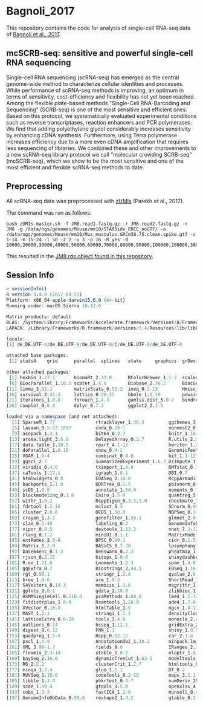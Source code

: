 # Bagnoli_2017
This repository contains the code for analysis of single-cell RNA-seq data of [Bagnoli et al., 2017](https://www.biorxiv.org/content/early/2017/10/18/188367).

## mcSCRB-seq: sensitive and powerful single-cell RNA sequencing
Single-cell RNA sequencing (scRNA-seq) has emerged as the central genome-wide method to characterize cellular identities and processes. While performance of scRNA-seq methods is improving, an optimum in terms of sensitivity, cost-efficiency and flexibility has not yet been reached. Among the flexible plate-based methods "Single-Cell RNA-Barcoding and Sequencing" (SCRB-seq) is one of the most sensitive and efficient ones. Based on this protocol, we systematically evaluated experimental conditions such as reverse transcriptases, reaction enhancers and PCR polymerases. We find that adding polyethylene glycol considerably increases sensitivity by enhancing cDNA synthesis. Furthermore, using Terra polymerase increases efficiency due to a more even cDNA amplification that requires less sequencing of libraries. We combined these and other improvements to a new scRNA-seq library protocol we call "molecular crowding SCRB-seq" (mcSCRB-seq), which we show to be  the most sensitive and one of the most efficient and flexible scRNA-seq methods to date.
## Preprocessing
All scRNA-seq data was preprocessed with [zUMIs](https://github.com/sdparekh/zUMIs/) (Parekh et al., 2017).

The command was run as follows:

```Shell
bash zUMIs-master.sh -f JM8.read1.fastq.gz -r JM8.read2.fastq.gz -n JM8 -g /data/ngs/genomes/Mouse/mm10/STAR5idx_ERCC_noGTF/ -a /data/ngs/genomes/Mouse/mm10/Mus_musculus.GRCm38.75.clean.spike.gtf -c 1-14 -m 15-24 -l 50 -z 2 -u 3 -p 16 -R yes -d 10000,20000,30000,40000,50000,60000,70000,80000,90000,100000,200000,300000,400000,500000,600000,700000,800000,900000,1000000,2000000,3000000,4000000,5000000
```

This resulted in the [JM8.rds object found in this repository](Data/JM8.rds).


## Session Info
```R
> sessionInfo()
R version 3.4.0 (2017-04-21)
Platform: x86_64-apple-darwin15.6.0 (64-bit)
Running under: macOS Sierra 10.12.6

Matrix products: default
BLAS: /System/Library/Frameworks/Accelerate.framework/Versions/A/Frameworks/vecLib.framework/Versions/A/libBLAS.dylib
LAPACK: /Library/Frameworks/R.framework/Versions/3.4/Resources/lib/libRlapack.dylib

locale:
[1] de_DE.UTF-8/de_DE.UTF-8/de_DE.UTF-8/C/de_DE.UTF-8/de_DE.UTF-8

attached base packages:
 [1] stats4    grid      parallel  splines   stats     graphics  grDevices utils     datasets  methods   base     

other attached packages:
 [1] hexbin_1.27.1       biomaRt_2.32.0      RColorBrewer_1.1-2  scales_0.5.0        scran_1.4.4        
 [6] BiocParallel_1.10.1 scater_1.4.0        Biobase_2.36.2      BiocGenerics_0.22.0 edgeR_3.18.1       
[11] limma_3.32.2        matrixStats_0.52.2  ineq_0.2-13         Hmisc_4.0-3         Formula_1.2-1      
[16] survival_2.41-3     lattice_0.20-35     bbmle_1.0.19        powsimRDev_0.0.905  doMC_1.3.4         
[21] iterators_1.0.8     foreach_1.4.3       gamlss.dist_5.0-2   bindrcpp_0.2        MASS_7.3-47        
[26] cowplot_0.8.0       dplyr_0.7.2         ggplot2_2.2.1      

loaded via a namespace (and not attached):
  [1] SparseM_1.77               rtracklayer_1.36.3         ggthemes_3.4.0             R.methodsS3_1.7.1         
  [5] lavaan_0.5-23.1097         coda_0.19-1                nonnest2_0.4-1             tidyr_0.7.0               
  [9] acepack_1.4.1              bit64_0.9-7                knitr_1.16                 irlba_2.2.1               
 [13] aroma.light_3.6.0          DelayedArray_0.2.7         R.utils_2.5.0              Rook_1.1-1                
 [17] data.table_1.10.5          rpart_4.1-11               hwriter_1.3.2              RCurl_1.95-4.8            
 [21] doParallel_1.0.10          snow_0.4-2                 GenomicFeatures_1.28.2     RSQLite_2.0               
 [25] VGAM_1.0-4                 combinat_0.0-8             bit_1.1-12                 httpuv_1.3.5              
 [29] ggsci_2.7                  SummarizedExperiment_1.6.3 DrImpute_1.0               assertthat_0.2.0          
 [33] viridis_0.4.0              tximport_1.4.0             RMTstat_0.3                IHW_1.4.0                 
 [37] caTools_1.17.1             igraph_1.0.1               DBI_0.7                    geneplotter_1.54.0        
 [41] htmlwidgets_0.8            EDASeq_2.10.0              RcppArmadillo_0.7.960.1.2  purrr_0.2.3               
 [45] backports_1.1.0            DDRTree_0.1.5              pbivnorm_0.6.0             permute_0.9-4             
 [49] scDD_1.0.0                 annotate_1.54.0            moments_0.14               RcppParallel_4.3.20       
 [53] blockmodeling_0.1.8        Cairo_1.5-9                quantreg_5.33              abind_1.4-5               
 [57] withr_1.0.2                RcppEigen_0.3.3.3.0        checkmate_1.8.2            GenomicAlignments_1.12.1  
 [61] fdrtool_1.2.15             mclust_5.3                 SCnorm_0.99.7              mnormt_1.5-5              
 [65] cluster_2.0.6              DEDS_1.50.0                NBPSeq_0.3.0               lazyeval_0.2.0            
 [69] crayon_1.3.2               genefilter_1.58.1          glmnet_2.0-10              pkgconfig_2.0.1           
 [73] slam_0.1-40                labeling_0.3               GenomeInfoDb_1.12.1        nlme_3.1-131              
 [77] vipor_0.4.5                devtools_1.13.2            nnet_7.3-12                bindr_0.1                 
 [81] rlang_0.1.2                miniUI_0.1.1               MatrixModels_0.4-1         sandwich_2.3-4            
 [85] extRemes_2.0-8             BPSC_0.99.1                cidr_0.1.5                 distillery_1.0-2          
 [89] Matrix_1.2-9               BASiCS_0.7.30              lpsymphony_1.4.1           zoo_1.8-0                 
 [93] base64enc_0.1-3            beeswarm_0.2.3             pheatmap_1.0.8             viridisLite_0.2.0         
 [97] rjson_0.2.15               bitops_1.0-6               shinydashboard_0.6.0       NOISeq_2.20.0             
[101] R.oo_1.21.0                Lmoments_1.2-3             spam_1.4-0                 KernSmooth_2.23-15        
[105] ggExtra_0.7                Biostrings_2.44.1          EBSeq_1.16.0               blob_1.1.0                
[109] rgl_0.98.1                 stringr_1.2.0              qvalue_2.8.0               msir_1.3.1                
[113] brew_1.0-6                 arm_1.9-3                  ShortRead_1.34.0           NbClust_3.0               
[117] S4Vectors_0.14.3           memoise_1.1.0              magrittr_1.5               plyr_1.8.4                
[121] gplots_3.0.1               gdata_2.18.0               zlibbioc_1.22.0            compiler_3.4.0            
[125] HSMMSingleCell_0.110.0     pcaMethods_1.68.0          lme4_1.1-13                DESeq2_1.16.1             
[129] fitdistrplus_1.0-9         Rsamtools_1.28.0           ade4_1.7-8                 DSS_2.16.0                
[133] XVector_0.16.0             htmlTable_1.9              mgcv_1.8-17                ROTS_1.4.0                
[137] MAST_1.2.1                 stringi_1.1.5              densityClust_0.2.1         locfit_1.5-9.1            
[141] latticeExtra_0.6-28        tools_3.4.0                monocle_2.4.0              foreign_0.8-67            
[145] outliers_0.14              bsseq_1.12.1               gridExtra_2.2.1            Rtsne_0.13                
[149] digest_0.6.12              FNN_1.1                    shiny_1.0.5                qlcMatrix_0.9.5           
[153] quadprog_1.5-5             Rcpp_0.12.12               car_2.1-4                  GenomicRanges_1.28.3      
[157] pscl_1.4.9                 AnnotationDbi_1.38.2       minpack.lm_1.2-1           colorspace_1.3-2          
[161] XML_3.98-1.7               fields_9.0                 IRanges_2.10.2             statmod_1.4.29            
[165] flexmix_2.3-14             xtable_1.8-2               nloptr_1.0.4               jsonlite_1.5              
[169] baySeq_2.10.0              dynamicTreeCut_1.63-1      modeltools_0.2-21          testthat_1.0.2            
[173] R6_2.2.2                   clusterCrit_1.2.7          htmltools_0.3.6            mime_0.5                  
[177] minqa_1.2.4                glue_1.1.1                 DT_0.2                     DESeq_1.28.0              
[181] RUVSeq_1.10.0              codetools_0.2-15           maps_3.1.1                 mvtnorm_1.0-6             
[185] tibble_1.3.4               pbkrtest_0.4-7             numDeriv_2016.8-1          ggbeeswarm_0.5.3          
[189] scde_1.99.4                gtools_3.5.0               openxlsx_4.0.17            CompQuadForm_1.4.3        
[193] cobs_1.3-3                 fastICA_1.2-0              munsell_0.4.3              rhdf5_2.20.0              
[197] GenomeInfoDbData_0.99.0    reshape2_1.4.2             gtable_0.2.0               NBGOF_0.2.2    
```
